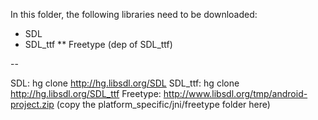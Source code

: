 In this folder, the following libraries need to be downloaded:

* SDL
* SDL_ttf
** Freetype (dep of SDL_ttf)

--

SDL: hg clone http://hg.libsdl.org/SDL
SDL_ttf: hg clone http://hg.libsdl.org/SDL_ttf
Freetype: http://www.libsdl.org/tmp/android-project.zip (copy the platform_specific/jni/freetype folder here)
